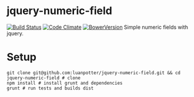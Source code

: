 jquery-numeric-field
=====================

[![Build Status](https://travis-ci.org/luanpotter/jquery-numeric-field.svg)](https://travis-ci.org/luanpotter/jquery-numeric-field)
[![Code Climate](https://codeclimate.com/github/luanpotter/jquery-numeric-field/badges/gpa.svg)](https://codeclimate.com/github/luanpotter/jquery-numeric-field)
[![BowerVersion](https://img.shields.io/bower/v/luanpotter/jquery-numeric-field.svg)](http://bower.io/#getting-started)
Simple numeric fields with jquery.

Setup
======

    git clone git@github.com:luanpotter/jquery-numeric-field.git && cd jquery-numeric-field # clone
    npm install # install grunt and dependencies
    grunt # run tests and builds dist
